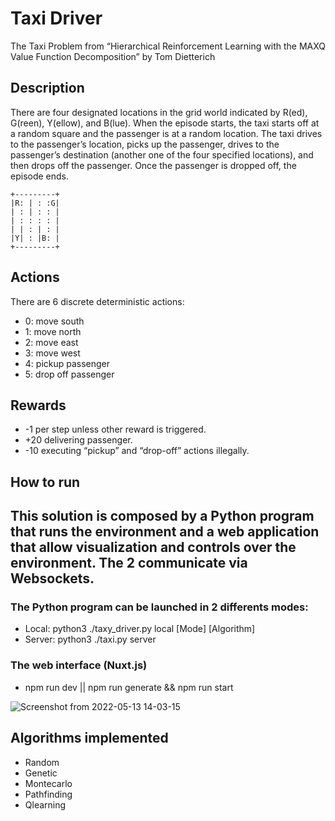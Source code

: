 # Taxi Driver

The Taxi Problem from “Hierarchical Reinforcement Learning with the MAXQ Value Function Decomposition” by Tom Dietterich

## Description
There are four designated locations in the grid world indicated by R(ed), G(reen), Y(ellow), and B(lue). When the episode starts, the taxi starts off at a random square and the passenger is at a random location. The taxi drives to the passenger’s location, picks up the passenger, drives to the passenger’s destination (another one of the four specified locations), and then drops off the passenger. Once the passenger is dropped off, the episode ends.

```
+---------+
|R: | : :G|
| : | : : |
| : : : : |
| | : | : |
|Y| : |B: |
+---------+
```
## Actions
There are 6 discrete deterministic actions:

- 0: move south
- 1: move north
- 2: move east
- 3: move west
- 4: pickup passenger
- 5: drop off passenger

## Rewards

- -1 per step unless other reward is triggered.
- +20 delivering passenger.
- -10 executing “pickup” and “drop-off” actions illegally.

## How to run

This solution is composed by a Python program that runs the environment and a web application that allow visualization and controls over the environment.
The 2 communicate via Websockets.
---
### The Python program can be launched in 2 differents modes:
  - Local: python3 ./taxy_driver.py local [Mode] [Algorithm]
  - Server: python3 ./taxi.py server

### The web interface (Nuxt.js)
  - npm run dev || npm run generate && npm run start

![Screenshot from 2022-05-13 14-03-15](https://github.com/Lucashw68/TaxiDriver/assets/37588846/1e7fe0f9-70f8-4eb1-a7a3-aebbd88f39ac)


## Algorithms implemented

- Random
- Genetic
- Montecarlo
- Pathfinding
- Qlearning
